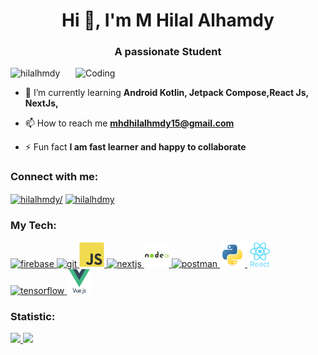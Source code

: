 <h1 align="center">Hi 👋, I'm M Hilal Alhamdy</h1>
<h3 align="center">A passionate Student</h3>
<img align="right" alt="Coding" width="400" src="https://i.gifer.com/Gn9p.gif"/>

<p align="left"> <img src="https://komarev.com/ghpvc/?username=hilalhmdy&label=Profile%20views&color=0e75b6&style=flat" alt="hilalhmdy" /> </p>

- 🌱 I’m currently learning **Android Kotlin, Jetpack Compose,React Js, NextJs,**

- 📫 How to reach me **mhdhilalhmdy15@gmail.com**

- ⚡ Fun fact **I am fast learner and happy to collaborate**

<h3 align="left">Connect with me:</h3>
<p align="left">
<a href="https://linkedin.com/in/hilalhmdy/" target="blank"><img align="center" src="https://raw.githubusercontent.com/rahuldkjain/github-profile-readme-generator/master/src/images/icons/Social/linked-in-alt.svg" alt="hilalhmdy/" height="30" width="40" /></a>
<a href="https://www.instagram.com/hilalhmdy/" target="blank"><img align="center" src="https://raw.githubusercontent.com/rahuldkjain/github-profile-readme-generator/master/src/images/icons/Social/instagram.svg" alt="hilalhdmy" height="30" width="40" /></a>
</p>
<h3 align="left">My Tech:</h3>
<p align="left"> <a href="https://firebase.google.com/" target="_blank" rel="noreferrer"> <img src="https://www.vectorlogo.zone/logos/firebase/firebase-icon.svg" alt="firebase" width="40" height="40"/> </a> <a href="https://git-scm.com/" target="_blank" rel="noreferrer"> <img src="https://www.vectorlogo.zone/logos/git-scm/git-scm-icon.svg" alt="git" width="40" height="40"/> </a> <a href="https://developer.mozilla.org/en-US/docs/Web/JavaScript" target="_blank" rel="noreferrer"> <img src="https://raw.githubusercontent.com/devicons/devicon/master/icons/javascript/javascript-original.svg" alt="javascript" width="40" height="40"/> </a> <a href="https://nextjs.org/" target="_blank" rel="noreferrer"> <img src="https://cdn.worldvectorlogo.com/logos/nextjs-2.svg" alt="nextjs" width="40" height="40"/> </a> <a href="https://nodejs.org" target="_blank" rel="noreferrer"> <img src="https://raw.githubusercontent.com/devicons/devicon/master/icons/nodejs/nodejs-original-wordmark.svg" alt="nodejs" width="40" height="40"/> </a> <a href="https://postman.com" target="_blank" rel="noreferrer"> <img src="https://www.vectorlogo.zone/logos/getpostman/getpostman-icon.svg" alt="postman" width="40" height="40"/> </a> <a href="https://www.python.org" target="_blank" rel="noreferrer"> <img src="https://raw.githubusercontent.com/devicons/devicon/master/icons/python/python-original.svg" alt="python" width="40" height="40"/> </a> <a href="https://reactjs.org/" target="_blank" rel="noreferrer"> <img src="https://raw.githubusercontent.com/devicons/devicon/master/icons/react/react-original-wordmark.svg" alt="react" width="40" height="40"/> </a> <a href="https://www.tensorflow.org" target="_blank" rel="noreferrer"> <img src="https://www.vectorlogo.zone/logos/tensorflow/tensorflow-icon.svg" alt="tensorflow" width="40" height="40"/> </a> <a href="https://vuejs.org/" target="_blank" rel="noreferrer"> <img src="https://raw.githubusercontent.com/devicons/devicon/master/icons/vuejs/vuejs-original-wordmark.svg" alt="vuejs" width="40" height="40"/> </a> </p>
</p>
<h3 align="left">Statistic:</h3>
<a href="https://github.com/labibs30">
  <img height="180em" src="https://github-readme-stats-eight-theta.vercel.app/api?username=hilalhmdy&show_icons=true&theme=algolia&include_all_commits=true&count_private=true"/>
  <img height="180em" src="https://github-readme-stats-eight-theta.vercel.app/api/top-langs/?username=hilalhmdy&layout=compact&langs_count=8&theme=algolia"/>
</a>
